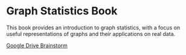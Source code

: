 # Graph Statistics Book

This book provides an introduction to graph statistics, with a focus on useful representations of graphs and their applications on real data.

[Google Drive Brainstorm](https://drive.google.com/drive/folders/1mcMQWv0WfydQSdgchhla7XHj2PBPD-b9?usp=sharing)
